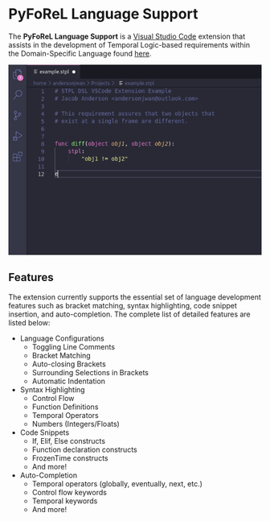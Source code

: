 # PyFoReL Language Support

The **PyFoReL Language Support** is a [Visual Studio Code](https://code.visualstudio.com/) extension that assists in the development of Temporal Logic-based requirements within the Domain-Specific Language found [here](https://gitlab.com/sbtg/pyforel).

![](images/stpl-dsl-vscode-extension-example.gif)

## Features

The extension currently supports the essential set of language development features such as bracket matching, syntax highlighting, code snippet insertion, and auto-completion. The complete list of detailed features are listed below:

- Language Configurations
    - Toggling Line Comments
    - Bracket Matching
    - Auto-closing Brackets
    - Surrounding Selections in Brackets
    - Automatic Indentation
- Syntax Highlighting
    - Control Flow
    - Function Definitions
    - Temporal Operators
    - Numbers (Integers/Floats)
- Code Snippets
    - If, Elif, Else constructs
    - Function declaration constructs
    - FrozenTime constructs
    - And more!
- Auto-Completion
    - Temporal operators (globally, eventually, next, etc.)
    - Control flow keywords
    - Temporal keywords
    - And more!
